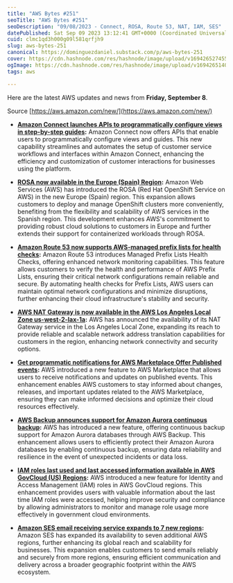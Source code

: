 ```yaml
---
title: "AWS Bytes #251"
seoTitle: "AWS Bytes #251"
seoDescription: "09/08/2023 - Connect, ROSA, Route 53, NAT, IAM, SES"
datePublished: Sat Sep 09 2023 13:12:41 GMT+0000 (Coordinated Universal Time)
cuid: clmc1qd3h000g09l581qrfjh9
slug: aws-bytes-251
canonical: https://dominguezdaniel.substack.com/p/aws-bytes-251
cover: https://cdn.hashnode.com/res/hashnode/image/upload/v1694265274554/104867df-6509-4dde-8bd3-b14478672586.jpeg
ogImage: https://cdn.hashnode.com/res/hashnode/image/upload/v1694265140404/d7741bee-62fe-45c8-b6dd-093e364e7480.jpeg
tags: aws

---
```


Here are the latest AWS updates and news from **Friday, September 8**.

Source [https://aws.amazon.com/new/](https://aws.amazon.com/new/)

* [**Amazon Connect launches APIs to programmatically configure views in step-by-step guides**](https://aws.amazon.com/about-aws/whats-new/2023/09/amazon-connect-apis-programmatically-configure-views-guides/)**:** Amazon Connect now offers APIs that enable users to programmatically configure views and guides. This new capability streamlines and automates the setup of customer service workflows and interfaces within Amazon Connect, enhancing the efficiency and customization of customer interactions for businesses using the platform.
    
* [**ROSA now available in the Europe (Spain) Region**](https://aws.amazon.com/about-aws/whats-new/2023/09/rosa-europe-spain-region/)**:** Amazon Web Services (AWS) has introduced the ROSA (Red Hat OpenShift Service on AWS) in the new Europe (Spain) region. This expansion allows customers to deploy and manage OpenShift clusters more conveniently, benefiting from the flexibility and scalability of AWS services in the Spanish region. This development enhances AWS's commitment to providing robust cloud solutions to customers in Europe and further extends their support for containerized workloads through ROSA.
    
* [**Amazon Route 53 now supports AWS-managed prefix lists for health checks**](https://aws.amazon.com/about-aws/whats-new/2023/09/amazon-route-53-managed-prefix-lists-health-checks/)**:** Amazon Route 53 introduces Managed Prefix Lists Health Checks, offering enhanced network monitoring capabilities. This feature allows customers to verify the health and performance of AWS Prefix Lists, ensuring their critical network configurations remain reliable and secure. By automating health checks for Prefix Lists, AWS users can maintain optimal network configurations and minimize disruptions, further enhancing their cloud infrastructure's stability and security.
    
* [**AWS NAT Gateway is now available in the AWS Los Angeles Local Zone us-west-2-lax-1a**](https://aws.amazon.com/about-aws/whats-new/2023/09/aws-nat-gateway-available-los-angeles-local-zone/)**:** AWS has announced the availability of its NAT Gateway service in the Los Angeles Local Zone, expanding its reach to provide reliable and scalable network address translation capabilities for customers in the region, enhancing network connectivity and security options.
    
* [**Get programmatic notifications for AWS Marketplace Offer Published events**](https://aws.amazon.com/about-aws/whats-new/2023/09/aws-marketplace-published-events-notifications/)**:** AWS introduced a new feature to AWS Marketplace that allows users to receive notifications and updates on published events. This enhancement enables AWS customers to stay informed about changes, releases, and important updates related to the AWS Marketplace, ensuring they can make informed decisions and optimize their cloud resources effectively.
    
* [**AWS Backup announces support for Amazon Aurora continuous backup**](https://aws.amazon.com/about-aws/whats-new/2023/09/aws-backup-amazon-aurora-continuous-backup/)**:** AWS has introduced a new feature, offering continuous backup support for Amazon Aurora databases through AWS Backup. This enhancement allows users to efficiently protect their Amazon Aurora databases by enabling continuous backup, ensuring data reliability and resilience in the event of unexpected incidents or data loss.
    
* [**IAM roles last used and last accessed information available in AWS GovCloud (US) Regions**](https://aws.amazon.com/about-aws/whats-new/2023/09/iam-roles-last-used-accessed-information-aws-govcloud-regions/)**:** AWS introduced a new feature for Identity and Access Management (IAM) roles in AWS GovCloud regions. This enhancement provides users with valuable information about the last time IAM roles were accessed, helping improve security and compliance by allowing administrators to monitor and manage role usage more effectively in government cloud environments.
    
* [**Amazon SES email receiving service expands to 7 new regions**](https://aws.amazon.com/about-aws/whats-new/2023/09/amazon-ses-email-service-7-regions/)**:** Amazon SES has expanded its availability to seven additional AWS regions, further enhancing its global reach and scalability for businesses. This expansion enables customers to send emails reliably and securely from more regions, ensuring efficient communication and delivery across a broader geographic footprint within the AWS ecosystem.